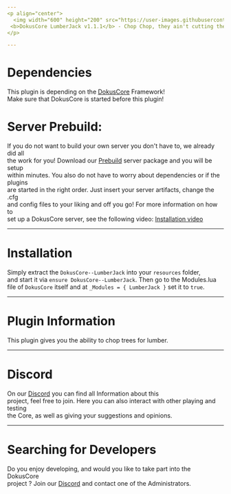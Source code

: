 ```yaml
---
<p align="center">
  <img width="600" height="200" src="https://user-images.githubusercontent.com/49053928/111937011-2e9b8080-8ac7-11eb-914a-a0d94380d611.gif"><br>
 <b>DokusCore LumberJack v1.1.1</b> - Chop Chop, they ain't cutting themselves!
</p>

---
```

# Dependencies
This plugin is depending on the [DokusCore](https://github.com/dokucore) Framework!<br>
Make sure that DokusCore is started before this plugin!

# Server Prebuild:
If you do not want to build your own server you don't have to, we already did all   <br>
the work for you! Download our [Prebuild](https://github.com/DokusCore/Server-Prebuild) server package and you will be setup  <br>
within minutes. You also do not have to worry about dependencies or if the plugins <br>
are started in the right order. Just insert your server artifacts, change the .cfg <br>
and config files to your liking and off you go! For more information on how to <br>
set up a DokusCore server, see the following video: [Installation video](https://www.youtube.com/watch?v=NlJFFRzWvDE) <br>

---
# Installation
Simply extract the `DokusCore--LumberJack` into your `resources` folder, <br>
and start it via `ensure DokusCore--LumberJack`. Then go to the Modules.lua <br>
file of `DokusCore` itself and at `_Modules = { LumberJack }` set it to `true`.

---
# Plugin Information
This plugin gives you the ability to chop trees for lumber.

---
# Discord
On our [Discord](https://discord.io/dokuscore) you can find all Information about this <br>
project, feel free to join. Here you can also interact with other playing and testing<br>
the Core, as well as giving your suggestions and opinions.

---
# Searching for Developers
Do you enjoy developing, and would you like to take part into the DokusCore<br>
project ? Join our [Discord](https://discord.io/dokuscore) and contact one of the Administrators.
